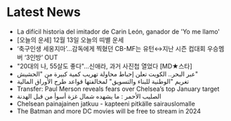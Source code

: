 # Latest News
-  La difícil historia del imitador de Carin León, ganador de 'Yo me llamo'
-  [오늘의 운세] 12월 13일 오늘의 띠별 운세
-  ‘축구인생 세옹지마’…감독에게 찍혔던 CB-MF는 유턴↔지난 시즌 컵대회 우승멤버 ‘3인방’ OUT
-  "20대의 나, 55살도 좋다"…신애라, 과거 사진첩 열었다 [MD★스타]
-  عبر البحر.. الكويت تعلن إحباط محاولة تهريب كمية كبيرة من "الحشيش"
-  تغريم "الوطنية للبناء والتسويق" لمخالفتها قواعد طرح الأوراق المالية
-  Transfer: Paul Merson reveals fears over Chelsea’s top January target
-  الصليب الأحمر : ما يشهده شمال غزة أسوأ من قبل الهدنة
-  Chelsean painajainen jatkuu - kapteeni pitkälle sairauslomalle
-  The Batman and more DC movies will be free to stream in 2024
